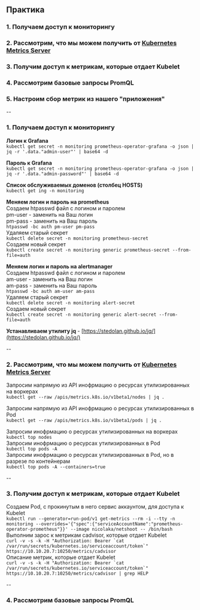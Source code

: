 ## Практика
### 1. Получаем доступ к мониторингу    
### 2. Рассмотрим, что мы можем получить от [Kubernetes Metrics Server](https://github.com/kubernetes-sigs/metrics-server)  
### 3. Получим доступ к метрикам, которые отдает Kubelet  
### 4. Рассмотрим базовые запросы PromQL
### 5. Настроим сбор метрик из нашего "приложения"


--


### 1. Получаем доступ к мониторингу  

**Логин к Grafana**  
`kubectl get secret -n monitoring prometheus-operator-grafana -o json | jq -r '.data."admin-user"' | base64 -d`  

**Пароль к Grafana**  
`kubectl get secret -n monitoring prometheus-operator-grafana -o json | jq -r '.data."admin-password"' | base64 -d`  

**Список обслуживаемых доменов (столбец HOSTS)**  
`kubectl get ing -n monitoring`  

**Меняем логин и пароль на prometheus**  
Создаем htpasswd файл с логином и паролем  
pm-user - заменить на Ваш логин  
pm-pass - заменить на Ваш пароль  
`htpasswd -bc auth pm-user pm-pass`  
Удаляем старый секрет  
`kubectl delete secret -n monitoring prometheus-secret`  
Создаем новый секрет  
`kubectl create secret -n monitoring generic prometheus-secret --from-file=auth`

**Меняем логин и пароль на alertmanager**  
Создаем htpasswd файл с логином и паролем  
am-user - заменить на Ваш логин  
am-pass - заменить на Ваш пароль  
`htpasswd -bc auth am-user am-pass`  
Удаляем старый секрет  
`kubectl delete secret -n monitoring alert-secret`  
Создаем новый секрет  
`kubectl create secret -n monitoring generic alert-secret --from-file=auth`

**Устанавливаем утилиту jq** - [https://stedolan.github.io/jq/](https://stedolan.github.io/jq/)

--

### 2. Рассмотрим, что мы можем получить от [Kubernetes Metrics Server](https://github.com/kubernetes-sigs/metrics-server)  
Запросим напрямую из API инофрмацию о ресурсах утилизированных на воркерах    
`kubectl get --raw /apis/metrics.k8s.io/v1beta1/nodes | jq .`  

Запросим напрямую из API инофрмацию о ресурсах утилизированных в Pod     
`kubectl get --raw /apis/metrics.k8s.io/v1beta1/pods | jq .`  

Запросим инофрмацию о ресурсах утилизированных на воркерах  
`kubectl top nodes`  
Запросим инофрмацию о ресурсах утилизированных в Pod    
`kubectl top pods -A`  
Запросим инофрмацию о ресурсах утилизированных в Pod, но в разрезе по контейнерам      
`kubectl top pods -A --containers=true`

--

### 3. Получим доступ к метрикам, которые отдает Kubelet  
Создаем Pod, c прокинутым в него сервис аккаунтом, для доступа к Kubelet  
`kubectl run --generator=run-pod/v1 get-metrics --rm -i --tty -n monitoring --overrides='{"spec":{"serviceAccountName":"prometheus-operator-prometheus"}}' --image nicolaka/netshoot -- /bin/bash `  
Выполним зарос к метрикам cadvisor, которые отдает Kubelet  
```curl -v -s -k -H "Authorization: Bearer `cat /var/run/secrets/kubernetes.io/serviceaccount/token`" https://10.10.20.7:10250/metrics/cadvisor```  
Описание метрик, которые отдает Kubelet  
```curl -v -s -k -H "Authorization: Bearer `cat /var/run/secrets/kubernetes.io/serviceaccount/token`" https://10.10.20.7:10250/metrics/cadvisor | grep HELP ```

--

### 4. Рассмотрим базовые запросы PromQL

